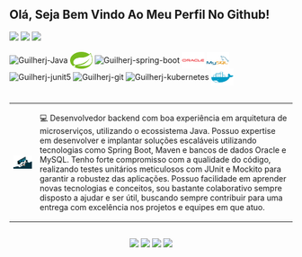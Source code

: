 ## Olá, Seja Bem Vindo Ao Meu Perfil No Github!

<div> 
  <a href="https://www.instagram.com/guilherme.ncsilva" target="_blank"><img src="https://img.shields.io/badge/-Instagram-%23E4405F?style=for-the-badge&logo=instagram&logoColor=white" target="_blank"></a> 	
  <a href="https://www.linkedin.com/in/guilherme-nascimento-27091991" target="_blank"><img src="https://img.shields.io/badge/-LinkedIn-%230077B5?style=for-the-badge&logo=linkedin&logoColor=white" target="_blank"></a> 
  <a href="mailto:contato.guilhermenascimento@hotmail.com" target="_blank"><img src="https://img.shields.io/badge/-Hotmail-%230077B5?style=for-the-badge&logo=hotmail&logoColor=white" target="_blank"></a>  
</div>

<div style="display: inline_block"><br>
  <img align="center" height="30" width="40" alt="Guilherj-Java"  src="https://raw.githubusercontent.com/jmnote/z-icons/master/svg/java.svg">
  <img align="center" height="30" width="40" alt="Guilherj-spring" src="https://raw.githubusercontent.com/devicons/devicon/master/icons/spring/spring-original.svg">
    <img align="center" height="30" width="40" alt="Guilherj-spring-boot" src="https://user-images.githubusercontent.com/33158051/103466606-760a4000-4d14-11eb-9941-2f3d00371471.png">
    <img align="center" height="30" width="40" alt="Guilherj-oracle" src="https://raw.githubusercontent.com/devicons/devicon/master/icons/oracle/oracle-original.svg">
    <img align="center" height="30" width="40" alt="Guilherj-mysql" src="https://raw.githubusercontent.com/devicons/devicon/master/icons/mysql/mysql-original-wordmark.svg">    
    <img align="center" height="30" width="40" alt="Guilherj-junit5" src="https://raw.githubusercontent.com/junit-team/junit5/86465f4f491219ad0c0cf9c64eddca7b0edeb86f/assets/img/junit5-logo.svg">
    <img align="center" height="30" width="40" alt="Guilherj-git" src="https://raw.githubusercontent.com/jmnote/z-icons/master/svg/git.svg">
    <img align="center" height="30" width="40" alt="Guilherj-kubernetes" src="https://raw.githubusercontent.com/jmnote/z-icons/master/svg/kubernetes.svg">
    <img align="center" height="30" width="40" alt="Guilherj-docker" src="https://raw.githubusercontent.com/devicons/devicon/refs/heads/master/icons/docker/docker-plain.svg">
</div>

<br>

<table border="0" cellspacing="0" cellpadding="0">
  <tr>
    <td style="border: 0";>
      <img align="left" width="400" alt="coding-time" src="code.gif">
    </td>
    <td style="border: 0";>
      <p>
        💻 Desenvolvedor backend com boa experiência em arquitetura de microserviços, utilizando o ecossistema Java. Possuo expertise em desenvolver e implantar soluções escaláveis utilizando tecnologias como Spring Boot, Maven e bancos de dados Oracle e MySQL. Tenho forte compromisso com a qualidade do código, realizando testes unitários meticulosos com JUnit e Mockito para garantir a robustez das aplicações.
Possuo facilidade em aprender novas tecnologias e conceitos, sou bastante colaborativo sempre disposto a ajudar e ser útil, buscando sempre contribuir para uma entrega com excelência nos projetos e equipes em que atuo.
      </p>      
    </td>
  </tr>
</table>


##

<div align="center">  
  <img  height="150em" src="http://github-profile-summary-cards.vercel.app/api/cards/stats?username=Guilherj&theme=nord_dark"/>
  <img height="150em" src="http://github-profile-summary-cards.vercel.app/api/cards/repos-per-language?username=Guilherj&hide=Html&theme=nord_dark"/>
  <img height="150em" src="http://github-profile-summary-cards.vercel.app/api/cards/most-commit-language?username=Guilherj&theme=nord_dark"/>
  <img height="250em" src="http://github-profile-summary-cards.vercel.app/api/cards/profile-details?username=Guilherj&theme=nord_dark"/> 
 </div>

